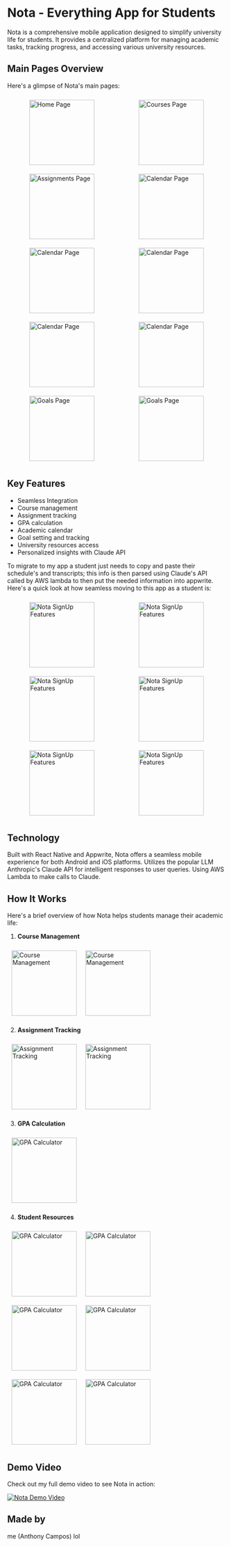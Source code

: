 # Nota - Everything App for Students

Nota is a comprehensive mobile application designed to simplify university life for students. It provides a centralized platform for managing academic tasks, tracking progress, and accessing various university resources.

## Main Pages Overview

Here's a glimpse of Nota's main pages:

<div style="display: flex; justify-content: space-around; flex-wrap: wrap;">
  <img src="NotaPics&Vids/IMG_3253.PNG" alt="Home Page" width="150" style="margin: 10px;"/>
  <img src="NotaPics&Vids/IMG_3254.PNG" alt="Courses Page" width="150" style="margin: 10px;"/>
  <img src="NotaPics&Vids/IMG_3257.PNG" alt="Assignments Page" width="150" style="margin: 10px;"/>
  <img src="NotaPics&Vids/IMG_3256.PNG" alt="Calendar Page" width="150" style="margin: 10px;"/>
  <img src="NotaPics&Vids/IMG_3263.PNG" alt="Calendar Page" width="150" style="margin: 10px;"/>
  <img src="NotaPics&Vids/IMG_3264.PNG" alt="Calendar Page" width="150" style="margin: 10px;"/>
  <img src="NotaPics&Vids/IMG_3261.PNG" alt="Calendar Page" width="150" style="margin: 10px;"/>
  <img src="NotaPics&Vids/IMG_3259.PNG" alt="Calendar Page" width="150" style="margin: 10px;"/>
  <img src="NotaPics&Vids/IMG_3267.PNG" alt="Goals Page" width="150" style="margin: 10px;"/>
  <img src="NotaPics&Vids/IMG_3268.PNG" alt="Goals Page" width="150" style="margin: 10px;"/>
</div>

## Key Features
- Seamless Integration
- Course management
- Assignment tracking
- GPA calculation
- Academic calendar
- Goal setting and tracking
- University resources access
- Personalized insights with Claude API

To migrate to my app a student just needs to copy and paste their schedule's and transcripts; this info is then parsed using Claude's API called by AWS lambda to then put the needed information into appwrite.
Here's a quick look at how seamless moving to this app as a student is:

<div style="display: flex; justify-content: space-around; flex-wrap: wrap;">
  <img src="NotaPics&Vids/IMG_3242.PNG" alt="Nota SignUp Features" width="150" style="margin: 10px;"/>
  <img src="NotaPics&Vids/IMG_3243.PNG" alt="Nota SignUp Features" width="150" style="margin: 10px;"/>
  <img src="NotaPics&Vids/IMG_3247.PNG" alt="Nota SignUp Features" width="150" style="margin: 10px;"/>
  <img src="NotaPics&Vids/IMG_3249.PNG" alt="Nota SignUp Features" width="150" style="margin: 10px;"/>
  <img src="NotaPics&Vids/IMG_3251.PNG" alt="Nota SignUp Features" width="150" style="margin: 10px;"/>
  <img src="NotaPics&Vids/IMG_3252.PNG" alt="Nota SignUp Features" width="150" style="margin: 10px;"/>
</div>

## Technology
Built with React Native and Appwrite, Nota offers a seamless mobile experience for both Android and iOS platforms.
Utilizes the popular LLM Anthropic's Claude API for intelligent responses to user queries. Using AWS Lambda to make calls to Claude.

## How It Works
Here's a brief overview of how Nota helps students manage their academic life:

1. **Course Management**
<div style="display: flex; justify-content: start; flex-wrap: wrap;">
  <img src="NotaPics&Vids/IMG_3284.PNG" alt="Course Management" width="150" style="margin: 10px;"/>
  <img src="NotaPics&Vids/IMG_3285.PNG" alt="Course Management" width="150" style="margin: 10px;"/>
</div>

2. **Assignment Tracking**
<div style="display: flex; justify-content: start; flex-wrap: wrap;">
  <img src="NotaPics&Vids/IMG_3256.PNG" alt="Assignment Tracking" width="150" style="margin: 10px;"/>
  <img src="NotaPics&Vids/IMG_3255.PNG" alt="Assignment Tracking" width="150" style="margin: 10px;"/>
</div>

3. **GPA Calculation**
<div style="display: flex; justify-content: start; flex-wrap: wrap;">
  <img src="NotaPics&Vids/IMG_3273.PNG" alt="GPA Calculator" width="150" style="margin: 10px;"/>
</div>

4. **Student Resources**
<div style="display: flex; justify-content: start; flex-wrap: wrap;">
  <img src="NotaPics&Vids/IMG_3279.PNG" alt="GPA Calculator" width="150" style="margin: 10px;"/>
  <img src="NotaPics&Vids/IMG_3276.PNG" alt="GPA Calculator" width="150" style="margin: 10px;"/>
  <img src="NotaPics&Vids/IMG_3275.PNG" alt="GPA Calculator" width="150" style="margin: 10px;"/>
  <img src="NotaPics&Vids/IMG_3280.PNG" alt="GPA Calculator" width="150" style="margin: 10px;"/>
  <img src="NotaPics&Vids/IMG_3278.PNG" alt="GPA Calculator" width="150" style="margin: 10px;"/>
  <img src="NotaPics&Vids/IMG_3277.PNG" alt="GPA Calculator" width="150" style="margin: 10px;"/>
</div>

## Demo Video
Check out my full demo video to see Nota in action:

[![Nota Demo Video](./Play%20Animated%20Icons.gif)](https://drive.google.com/file/d/1OdULGthwyeaNafzQYM2wsaQjS3J9tZBj/view?usp=drivesdk)

## Made by
me (Anthony Campos) lol
